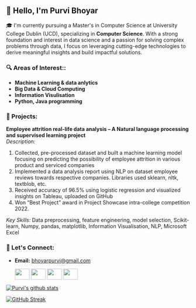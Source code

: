 

## 👋 Hello, I'm Purvi Bhoyar

🎓 I'm currently pursuing a Master's in Computer Science at University College Dublin (UCD), specializing in **Computer Science**. With a strong foundation and interest in data science and a passion for solving complex problems through data, I focus on leveraging cutting-edge technologies to derive meaningful insights and build impactful solutions.

### 🔍 Areas of Interest::
- **Machine Learning & data anlytics**
- **Big Data & Cloud Computing**
- **Information Visulisation**
- **Python, Java programming**

### 🚀 Projects:
 **Employee attrition real-life data analysis – A Natural language processing and supervised learning project**  
   *Description:* 
1.	Collected, pre-processed dataset and built a machine learning model focusing on predicting the possibility of employee attrition in various product and serviced companies
2.	Implemented a data analysis report using NLP on dataset employee reviews towards respective companies. Libraries used sklearn, nltk, textblob, etc.
3.	Received accuracy of 96.5% using logistic regression and visualized insights on Tableau, uploaded on GitHub
4.	Won “Best Project” award in Project Showcase intra-college competition 2022. 

*Key Skills:* Data preprocessing, feature engineering, model selection, Scikit-learn, Numpy, pandas, matplotlib, Information Visualisation, NLP, Microsoft Excel


### 🔗 Let's Connect:
- **Email:** bhoyarpurvi@gmail.com
 
  <a href="https://www.linkedin.com/in/purvi-bhoyar-50b6561b1/" rel="nofollow"><img align="center" src="https://raw.githubusercontent.com/rahuldkjain/github-profile-readme-generator/master/src/images/icons/Social/linked-in-alt.svg" alt="" height="30" width="40" style="max-width: 100%;"></a>
   <a href="https://twitter.com/BhoyarPurvi" rel="nofollow"><img align="center" src="https://raw.githubusercontent.com/rahuldkjain/github-profile-readme-generator/master/src/images/icons/Social/twitter.svg" alt="" height="30" width="40" style="max-width: 100%;"></a> 
   <a href="https://www.hackerearth.com/@bhoyarpurvi" rel="nofollow"><img align="center" src="https://raw.githubusercontent.com/rahuldkjain/github-profile-readme-generator/master/src/images/icons/Social/hackerearth.svg" alt="" height="30" width="40" style="max-width: 100%;"></a>
  <a href="https://www.hackerrank.com/bhoyarpurvi" rel="nofollow"><img align="center" src="https://raw.githubusercontent.com/rahuldkjain/github-profile-readme-generator/master/src/images/icons/Social/hackerrank.svg" alt="" height="30" width="40" style="max-width: 100%;"></a>



[![Purvi's github stats](https://github-readme-stats.vercel.app/api?username=PurviBhoyar21&count_private=true&show_icons=true&theme=radical&hide_rank=false)](https://github.com/Purvibhoyar/github-readme-stats) 

[![GitHub Streak](https://github-readme-streak-stats.herokuapp.com/?user=PurviBhoyar21&theme=dark)](https://github.com/Purvibhoyar/github-readme-stats)


<!--
- 👯 I’m looking to collaborate on ...
- 🤔 I’m looking for help with ...
- 💬 Ask me about ...
- 📫 How to reach me: ...
- 😄 Pronouns: ...
- ⚡ Fun fact: ...
-->
